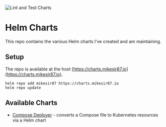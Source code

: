 ![Lint and Test Charts](https://github.com/mikesir87/helm-charts/workflows/Lint%20and%20Test%20Charts/badge.svg?branch=main)

# Helm Charts

This repo contains the various Helm charts I've created and am maintaining.

## Setup

The repo is available at the host [https://charts.mikesir87.io](https://charts.mikesir87.io).

```cli
helm repo add mikesir87 https://charts.mikesir87.io
helm repo update
```

## Available Charts

- [Compose Deployer](./charts/compose-deployer) - converts a Compose file to Kubernetes resources via a Helm chart
